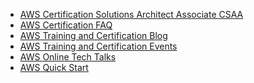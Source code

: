 - [AWS Certification Solutions Architect Associate CSAA](https://aws.amazon.com/certification/certified-solutions-architect-associate)
- [AWS Certification FAQ](https://aws.amazon.com/certification/faqs/)
- [AWS Training and Certification Blog](https://aws.amazon.com/blogs/training-and-certification/tag/solutions-architect/)
- [AWS Training and Certification Events](https://aws.amazon.com/training/events/?nc2=h_ql_ev_lf&get-certified-vilt-courses-cards.sort-by=item.additionalFields.startDateSort&get-certified-vilt-courses-cards.sort-order=asc&awsf.get-certified-vilt-courses-type=event-type%23virtual%7Cevent-type%23on-demand&awsf.get-certified-vilt-courses-series=series%23aws-certification-challenges%7Cseries%23aws-certification-exam-readiness%7Cseries%23aws-certification-getting-started%7Cseries%23tc-twitch&awsf.get-certified-vilt-audience=*all&awsf.get-certified-vilt-locations=location%23emea%7Clocation%23namer&awsf.get-certified-vilt-countries=*all&awsf.get-certified-vilt-languages=language%23english&awsf.get-certified-vilt-courses-level=*all&awsf.get-certified-vilt-courses-tech-category=tech-category%23arch-strategy%7Ctech-category%23compute%7Ctech-category%23containers%7Ctech-category%23databases%7Ctech-category%23security-identity-compliance%7Ctech-category%23storage%7Ctech-category%23networking-content-dev%7Ctech-category%23migration)
- [AWS Online Tech Talks](https://aws.amazon.com/events/online-tech-talks/?nc2=h_ql_ev_ol&trk=el_a131L0000058PvNQAU&trkCampaign=WEBINARSERIES&sc_channel=el&sc_campaign=pac_2018-2019_exlinks_navbar_OTT_evergreen&sc_outcome=Product_Adoption_Campaigns&sc_geo=NAMER&sc_country=mult&events-master-ott.sort-by=item.additionalFields.startDateTime&events-master-ott.sort-order=asc&awsf.events-master-series=*all&awsf.events-master-level=*all&awsf.events-master-tech-category=tech-category%23compute%7Ctech-category%23containers%7Ctech-category%23storage%7Ctech-category%23serverless%7Ctech-category%23security-identity-compliance%7Ctech-category%23networking-content-dev%7Ctech-category%23euc%7Ctech-category%23databases%7Ctech-category%23app-integration)
- [AWS Quick Start](https://aws.amazon.com/quickstart)
